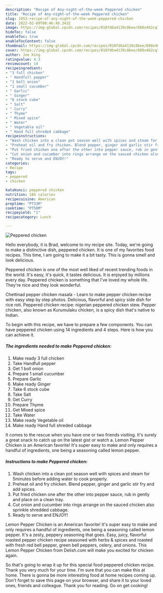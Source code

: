 ```yaml
---
description: "Recipe of Any-night-of-the-week Peppered chicken"
title: "Recipe of Any-night-of-the-week Peppered chicken"
slug: 1953-recipe-of-any-night-of-the-week-peppered-chicken
date: 2022-02-09T08:46:49.343Z
image: https://img-global.cpcdn.com/recipes/018fd6a4139c8bee/680x482cq70/peppered-chicken-recipe-main-photo.jpg
hideToc: false
enableToc: true
enableTocContent: false
thumbnail: https://img-global.cpcdn.com/recipes/018fd6a4139c8bee/680x482cq70/peppered-chicken-recipe-main-photo.jpg
cover: https://img-global.cpcdn.com/recipes/018fd6a4139c8bee/680x482cq70/peppered-chicken-recipe-main-photo.jpg
author: Joe King
ratingvalue: 4.3
reviewcount: 14
recipeingredient:
- "3 full chicken"
- " Handfull pepper"
- "1 boll onion"
- "1 small cucumber"
- " Garlic"
- " Ginger"
- "6 stock cube"
- " Salt"
- " Curry"
- " Thyme"
- " Mixed spice"
- " Water"
- " Vegetable oil"
- " Hand full shreded cabbage"
recipeinstructions:
- "Wash chicken into a clean pot season well with spices and steam for 5minutes before adding water to cook properly."
- "Preheat oil and fry chicken. Blend pepper, ginger and garlic stir fry and add spices."
- "Put fried chicken one after the other into pepper sauce, rub in gently and place on a clean tray."
- "Cut onion and cucumber into rings arrange on the sauced chicken also sprinkle shredded cabbage."
- "Ready to serve and ENJOY!"
categories:
- Recipe
tags:
- peppered
- chicken

katakunci: peppered chicken 
nutrition: 184 calories
recipecuisine: American
preptime: "PT33M"
cooktime: "PT50M"
recipeyield: "1"
recipecategory: Lunch

---
```



![Peppered chicken](https://img-global.cpcdn.com/recipes/018fd6a4139c8bee/680x482cq70/peppered-chicken-recipe-main-photo.jpg)

Hello everybody, it is Brad, welcome to my recipe site. Today, we're going to make a distinctive dish, peppered chicken. It is one of my favorites food recipes. This time, I am going to make it a bit tasty. This is gonna smell and look delicious.

Peppered chicken is one of the most well liked of recent trending foods in the world. It's easy, it's quick, it tastes delicious. It is enjoyed by millions every day. Peppered chicken is something that I've loved my whole life. They're nice and they look wonderful.

Chettinad pepper chicken masala - Learn to make pepper chicken recipe with easy step by step photos. Delicious, flavorful and spicy side dish for rice roti. Peppered chicken recipe: nigerian peppered chicken stew. Pepper chicken, also known as Kurumulaku chicken, is a spicy dish that&#39;s native to Indian.


To begin with this recipe, we have to prepare a few components. You can have peppered chicken using 14 ingredients and 4 steps. Here is how you can achieve it.

<!--inarticleads1-->

##### The ingredients needed to make Peppered chicken:

1. Make ready 3 full chicken
1. Take  Handfull pepper
1. Get 1 boll onion
1. Prepare 1 small cucumber
1. Prepare  Garlic
1. Make ready  Ginger
1. Take 6 stock cube
1. Take  Salt
1. Get  Curry
1. Prepare  Thyme
1. Get  Mixed spice
1. Take  Water
1. Make ready  Vegetable oil
1. Make ready  Hand full shreded cabbage


It comes to the rescue when you have one or two friends visiting. It&#39;s surely a great snack to catch up on the latest gist or watch a. Lemon Pepper Chicken is an American favorite! It&#39;s super easy to make and only requires a handful of ingredients, one being a seasoning called lemon pepper. 

<!--inarticleads2-->

##### Instructions to make Peppered chicken:

1. Wash chicken into a clean pot season well with spices and steam for 5minutes before adding water to cook properly.
1. Preheat oil and fry chicken. Blend pepper, ginger and garlic stir fry and add spices.
1. Put fried chicken one after the other into pepper sauce, rub in gently and place on a clean tray.
1. Cut onion and cucumber into rings arrange on the sauced chicken also sprinkle shredded cabbage.
1. Ready to serve and ENJOY!

Lemon Pepper Chicken is an American favorite! It&#39;s super easy to make and only requires a handful of ingredients, one being a seasoning called lemon pepper. It&#39;s a zesty, peppery seasoning that goes. Easy, juicy, flavorful roasted pepper chicken recipe seasoned with herbs & spices and roasted with fresh red bell pepper, green bell peppers, celery, and onions. This Lemon Pepper Chicken from Delish.com will make you excited for chicken again. 

So that's going to wrap it up for this special food peppered chicken recipe. Thank you very much for your time. I'm sure that you can make this at home. There is gonna be more interesting food at home recipes coming up. Don't forget to save this page on your browser, and share it to your loved ones, friends and colleague. Thank you for reading. Go on get cooking!
